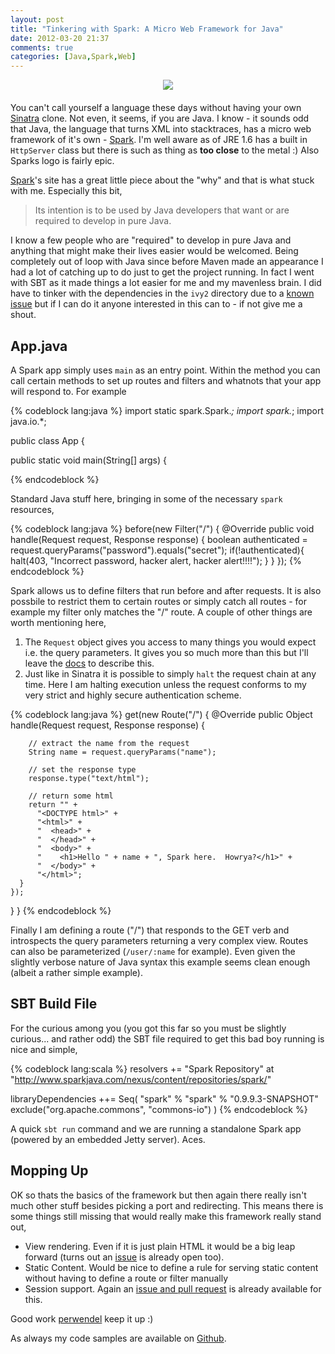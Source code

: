 ```yaml
---
layout: post
title: "Tinkering with Spark: A Micro Web Framework for Java"
date: 2012-03-20 21:37
comments: true
categories: [Java,Spark,Web]
---
```


<div style="text-align:center;margin-bottom:20px;">
<img src="/images/blog/spark_logo_blue.png" style="border:none; box-shadow:none; -webkit-box-shadow:none;" />
</div>

You can't call yourself a language these days without having your own [Sinatra](http://sinatrarb.com) clone.  Not even, it seems, if you are Java.  I know - it sounds odd that Java, the language that turns XML into stacktraces, has a micro web framework of it's own - [Spark](http://sparkjava.com).  I'm well aware as of JRE 1.6 has a built in `HttpServer` class but there is such as thing as __too close__ to the metal :)  Also Sparks logo is fairly epic.

[Spark](http://sparkjava.com)'s site has a great little piece about the "why" and that is what stuck with me.  Especially this bit,

> Its intention is to be used by Java developers that want or are required to develop in pure Java. 

I know a few people who are "required" to develop in pure Java and anything that might make their lives easier would be welcomed.  Being completely out of loop with Java since before Maven made an appearance I had a lot of catching up to do just to get the project running.  In fact I went with SBT as it made things a lot easier for me and my mavenless brain.  I did have to tinker with the dependencies in the `ivy2` directory due to a [known issue](https://github.com/perwendel/spark/pull/15) but if I can do it anyone interested in this can to - if not give me a shout.

## App.java

A Spark app simply uses `main` as an entry point.  Within the method you can call certain methods to set up routes and filters and whatnots that your app will respond to.  For example

{% codeblock lang:java %}
import static spark.Spark.*;
import spark.*;
import java.io.*;

public class App {

  public static void main(String[] args)  {

{% endcodeblock %}

Standard Java stuff here, bringing in some of the necessary `spark` resources,

{% codeblock lang:java %}
    before(new Filter("/") {
      @Override
      public void handle(Request request, Response response) {
        boolean authenticated = request.queryParams("password").equals("secret");
        if(!authenticated){
          halt(403, "Incorrect password, hacker alert, hacker alert!!!!");
        }
      }
    });
{% endcodeblock %}

Spark allows us to define filters that run before and after requests.  It is also possbile to restrict them to certain routes or simply catch all routes - for example my filter only matches the "/" route.  A couple of other things are worth mentioning here,

1. The `Request` object gives you access to many things you would expect i.e. the query parameters.  It gives you so much more than this but I'll leave the [docs](http://www.sparkjava.com/readme.html#title2) to describe this.
2. Just like in Sinatra it is possible to simply `halt` the request chain at any time.  Here I am halting execution unless the request conforms to my very strict and highly secure authentication scheme.

{% codeblock lang:java %}
    get(new Route("/") {
      @Override
      public Object handle(Request request, Response response) {

        // extract the name from the request
        String name = request.queryParams("name");

        // set the response type
        response.type("text/html");

        // return some html
        return "" +
          "<DOCTYPE html>" +
          "<html>" +
          "  <head>" +
          "  </head>" +
          "  <body>" +
          "    <h1>Hello " + name + ", Spark here.  Howrya?</h1>" +
          "  </body>" +
          "</html>";
      }
    });

  }
}
{% endcodeblock %}

Finally I am defining a route ("/") that responds to the GET verb and introspects the query parameters returning a very complex view.  Routes can also be parameterized (`/user/:name` for example). Even given the slightly verbose nature of Java syntax this example seems clean enough (albeit a rather simple example).

## SBT Build File

For the curious among you (you got this far so you must be slightly curious... and rather odd) the SBT file required to get this bad boy running is nice and simple,

{% codeblock lang:scala %}
resolvers += "Spark Repository" at "http://www.sparkjava.com/nexus/content/repositories/spark/"

libraryDependencies ++= Seq(
  "spark" % "spark"  % "0.9.9.3-SNAPSHOT" exclude("org.apache.commons", "commons-io")
)
{% endcodeblock %}

A quick `sbt run` command and we are running a standalone Spark app (powered by an embedded Jetty server).  Aces.

## Mopping Up

OK so thats the basics of the framework but then again there really isn't much other stuff besides picking a port and redirecting.  This means there is some things still missing that would really make this framework really stand out,

- View rendering.  Even if it is just plain HTML it would be a big leap forward (turns out an [issue](https://github.com/perwendel/spark/issues/1) is already open too).  
- Static Content.  Would be nice to define a rule for serving static content without having to define a route or filter manually
- Session support.  Again an [issue and pull request](https://github.com/perwendel/spark/pull/12) is already available for this.

Good work [perwendel](https://github.com/perwendel/) keep it up :)

As always my code samples are available on [Github](https://github.com/kouphax/spark-tinkering).


